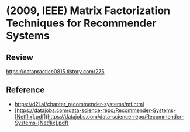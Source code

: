 # (2009, IEEE) Matrix Factorization Techniques for Recommender Systems

## Review

https://datapractice0815.tistory.com/275

## Reference

- https://d2l.ai/chapter_recommender-systems/mf.html
- [https://datajobs.com/data-science-repo/Recommender-Systems-[Netflix].pdf](https://datajobs.com/data-science-repo/Recommender-Systems-[Netflix].pdf)
